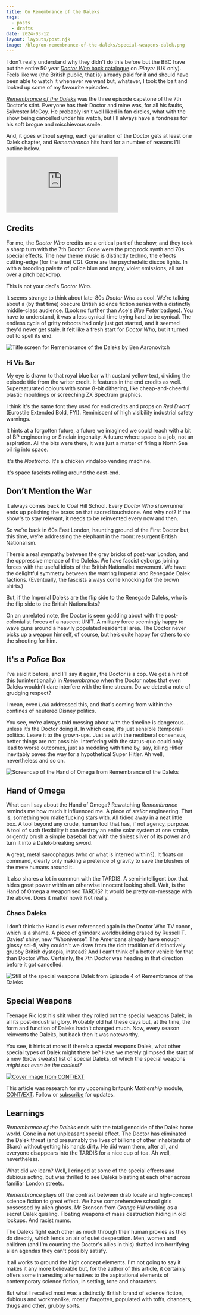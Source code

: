 ```yaml
---
title: On Remembrance of the Daleks
tags:
  - posts
  - drafts
date: 2024-03-12
layout: layouts/post.njk
image: /blog/on-remembrance-of-the-daleks/special-weapons-dalek.png
---
```

I don't really understand why they didn't do this before but the BBC have put the entire 50 year [*Doctor Who* back catalogue](https://www.bbc.co.uk/iplayer/episodes/p0ggwr8l/doctor-who-19631996) on *iPlayer* (UK only). Feels like we (the British public, that is) already paid for it and should have been able to watch it whenever we want but, whatever, I took the bait and looked up some of my favourite episodes.

[_Remembrance of the Daleks_](https://www.bbc.co.uk/iplayer/episode/p00v91lj/doctor-who-19631996-season-25-remembrance-of-the-daleks-part-1) was the three episode capstone of the 7th Doctor's stint. Everyone has their Doctor and mine was, for all his faults, Sylvester McCoy. He probably isn't well liked in fan circles, what with the show being cancelled under his watch, but I'll always have a fondness for his soft brogue and mischievous smile.

And, it goes without saying, each generation of the Doctor gets at least one Dalek chapter, and _Remembrance_ hits hard for a number of reasons I'll outline below.

<iframe class="youtube video embed" src="https://www.youtube.com/embed/d0r27kOw2rw?si=n_i7rqxfgnqGCpID&amp;controls=0" title="YouTube video player" frameborder="0" allow="accelerometer; autoplay; clipboard-write; encrypted-media; gyroscope; picture-in-picture; web-share" allowfullscreen></iframe>

## Credits

For me, the _Doctor Who_ credits are a critical part of the show, and they took a sharp turn with the 7th Doctor. Gone were the prog rock synth and 70s special effects. The new theme music is distinctly techno, the effects cutting-edge (for the time) CGI. Gone are the psychedelic discos lights. In with a brooding palette of police blue and angry, violet emissions, all set over a pitch backdrop.

This is not your dad's _Doctor Who_.

It seems strange to think about late-80s _Doctor Who_ as cool. We're talking about a (by that time) obscure British science fiction series with a distinctly middle-class audience. (Look no further than Ace's _Blue Peter_ badges). You have to understand, it was a less cynical time trying hard to be cynical. The endless cycle of gritty reboots had only just got started, and it seemed they'd never get stale. It felt like a fresh start for _Doctor Who_, but it turned out to spell its end.

![Title screen for Remembrance of the Daleks by Ben Aaronovitch](./content/blog/on-remembrance-of-the-daleks/remembrance-of-the-daleks-title.png "Remembrance of the Daleks")

### Hi Vis Bar

My eye is drawn to that royal blue bar with custard yellow text, dividing the episode title from the writer credit. It features in the end credits as well. Supersaturated colours with some 8-bit dithering, like cheap-and-cheerful plastic mouldings or screeching ZX Spectrum graphics.

I think it's the same font they used for end credits and props on _Red Dwarf_ (Eurostile Extended Bold, FYI). Reminiscent of high visibility industrial safety warnings.

It hints at a forgotten future, a future we imagined we could reach with a bit of BP engineering or Sinclair ingenuity. A future where space is a job, not an aspiration. All the bits were there, it was just a matter of firing a North Sea oil rig into space.

It's the _Nostromo_. It's a chicken vindaloo vending machine.

It's space fascists rolling around the east-end.

## Don’t Mention the War

It always comes back to Coal Hill School. Every _Doctor Who_ showrunner ends up polishing the brass on that sacred touchstone. And why not? If the show's to stay relevant, it needs to be reinvented every now and then.

So we’re back in 60s East London, haunting ground of the First Doctor but, this time, we’re addressing the elephant in the room: resurgent British Nationalism.

There’s a real sympathy between the grey bricks of post-war London, and the oppressive menace of the Daleks. We have fascist cyborgs joining forces with the useful idiots of the British Nationalist movement. We have the delightful symmetry between the warring Imperial and Renegade Dalek factions. (Eventually, the fascists always come knocking for the brown shirts.)

But, if the Imperial Daleks are the flip side to the Renegade Daleks, who is the flip side to the British Nationalists?

On an unrelated note, the Doctor is seen gadding about with the post-colonialist forces of a nascent UNIT. A military force seemingly happy to wave guns around a heavily populated residential area. The Doctor never picks up a weapon himself, of course, but he’s quite happy for others to do the shooting for him.

## It's a *Police* Box

I’ve said it before, and I’ll say it again, the Doctor is a cop. We get a hint of this (unintentionally) in _Remembrance_ when the Doctor notes that even Daleks wouldn’t dare interfere with the time stream. Do we detect a note of grudging respect?

<aside>

I mean, even *Loki* addressed this, and that's coming from within the confines of neutered Disney politics.

</aside>

You see, we’re always told messing about with the timeline is dangerous… unless it’s the Doctor doing it. In which case, it’s just sensible (temporal) politics. Leave it to the grown-ups. Just as with the neoliberal consensus, better things are not possible. Interfering with the status-quo could only lead to worse outcomes, just as meddling with time by, say, killing Hitler inevitably paves the way for a hypothetical Super Hitler. Ah well, nevertheless and so on.

![Screencap of the Hand of Omega from Remembrance of the Daleks](./content/blog/on-remembrance-of-the-daleks/hand-of-omega.png "The Hand of Omega")

## Hand of Omega

What can I say about the Hand of Omega? Rewatching *Remembrance* reminds me how much it influenced me. A piece of _stellar_ engineering. That is, something you make fucking stars with. All tidied away in a neat little box. A tool beyond any crude, human tool that has, if not agency, purpose. A tool of such flexibility it can destroy an entire solar system at one stroke, or gently brush a simple baseball bat with the tiniest sliver of its power and turn it into a Dalek-breaking sword.

A great, metal sarcophagus (who or what is interred within?). It floats on command, clearly only making a pretence of gravity to save the blushes of the mere humans around it.

It also shares a lot in common with the TARDIS. A semi-intelligent box that hides great power within an otherwise innocent looking shell. Wait, is the Hand of Omega a weaponised TARDIS? It would be pretty on-message with the above. Does it matter now? Not really.

### Chaos Daleks

I don’t think the Hand is ever referenced again in the Doctor Who TV canon, which is a shame. A piece of grimdark worldbuilding erased by Russell T. Davies’ shiny, new “Whoniverse”. The Americans already have enough glossy sci-fi, why couldn't we draw from the rich tradition of distinctively grubby British dystopia, instead? And I can’t think of a better vehicle for that than Doctor Who. Certainly, the 7th Doctor was heading in that direction before it got cancelled.

![Still of the special weapons Dalek from Episode 4 of Remembrance of the Daleks](./content/blog/on-remembrance-of-the-daleks/special-weapons-dalek.png "Special Weapons Dalek")

## Special Weapons

Teenage Ric lost his shit when they rolled out the special weapons Dalek, in all its post-industrial glory. Probably old hat these days but, at the time, the form and function of Daleks hadn’t changed much. Now, every season reinvents the Daleks, but back then it was noteworthy.

You see, it hints at more: if there’s a special weapons Dalek, what other special types of Dalek might there be? Have we merely glimpsed the start of a new (brow sweats) list of special Daleks, of which the special weapons _might not even be the coolest?_

<aside>

[![Cover image from CONT/EXT](./content/products/context/context.png "CONT/EXT")](https://grislyeye.com/products/context)

This article was research for my upcoming britpunk _Mothership_ module, [CONT/EXT](https://grislyeye.com/products/context). Follow or [subscribe](/mailing-list/) for updates.

</aside>

## Learnings

_Remembrance of the Daleks_ ends with the total genocide of the Dalek home world. Gone in a not unpleasant special effect. The Doctor has eliminated the Dalek threat (and presumably the lives of billions of other inhabitants of Skaro) without getting his hands dirty. He did warn them, after all, and everyone disappears into the TARDIS for a nice cup of tea. Ah well, nevertheless.

What did we learn? Well, I cringed at some of the special effects and dubious acting, but was thrilled to see Daleks blasting at each other across familiar London streets.

_Remembrance_ plays off the contrast between drab locale and high-concept science fiction to great effect. We have comprehensive school girls possessed by alien ghosts. Mr Bronson from _Grange Hill_ working as a secret Dalek quisling. Floating weapons of mass destruction hiding in old lockups. And racist mums.

The Daleks fight each other as much through their human proxies as they do directly, which lends an air of quiet desperation. Men, women and children (and I'm counting the Doctor's allies in this) drafted into horrifying alien agendas they can't possibly satisfy.

It all works to ground the high concept elements. I'm not going to say it makes it any more believable but, for the author of this article, it certainly offers some interesting alternatives to the aspirational elements of contemporary science fiction, in setting, tone and characters.

But what I recalled most was a distinctly British brand of science fiction, dubious and workmanlike, mostly forgotten, populated with toffs, chancers, thugs and other, grubby sorts.
